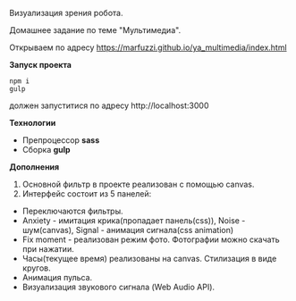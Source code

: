 Визуализация зрения робота.

Домашнее задание по теме "Мультимедиа".

Открываем по адресу https://marfuzzi.github.io/ya_multimedia/index.html

**Запуск проекта**
```
npm i
gulp
```
должен запуститися по адресу  http://localhost:3000

**Технологии**
* Препроцессор **sass**
* Сборка **gulp**

**Дополнения**
1. Основной фильтр в проекте реализован с помощью canvas.
2. Интерфейc состоит из 5 панелей:  
+ Переключаются фильтры.
+ Anxiety - имитация крика(пропадает панель(css)), Noise - шум(canvas), Signal - анимация сигнала(сss animation)
+ Fix moment - реализован режим фото. Фотографии можно скачать при нажатии.
+ Часы(текущее время) реализованы на canvas. Стилизация в виде кругов.  
+ Анимация пульса.
+ Визуализация звукового сигнала (Web Audio API).
